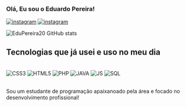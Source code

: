 ### Olá, Eu sou o Eduardo Pereira!



[![instagram](https://img.shields.io/badge/Instagram-E4405F?style=for-the-badge&logo=instagram&logoColor=white)](https://www.instagram.com/eduardo.pereiradv?igsh=anFyMnJ0OWdoMGg3)
[![instagram](https://img.shields.io/badge/WhatsApp-25D366?style=for-the-badge&logo=whatsapp&logoColor=white)](https://wa.me/5561981009639?text=Oi%2C%20tudo%20bem%3F)

![EduPereira20 GitHub stats](https://github-readme-stats.vercel.app/api?username=EduPereira20&show_icons=true&theme=dracula)

## Tecnologias que já usei e uso no meu dia

<div style"display: inline_block"><br/>
<img align="center" alt="CSS3" src="https://img.shields.io/badge/CSS3-1572B6?style=for-the-badge&logo=css3&logoColor=white"/>
<img align="center" alt="HTML5" src="https://img.shields.io/badge/HTML5-E34F26?style=for-the-badge&logo=html5&logoColor=white"/>
<img align="center" alt="PHP" src="https://img.shields.io/badge/PHP-777BB4?style=for-the-badge&logo=php&logoColor=white"/>
<img align="center" alt="JAVA" src="https://img.shields.io/badge/Java-ED8B00?style=for-the-badge&logo=openjdk&logoColor=white"/>
<img align="center" alt="JS" src="https://img.shields.io/badge/JavaScript-323330?style=for-the-badge&logo=javascript&logoColor=F7DF1E"/>
<img align="center" alt="SQL" src="https://img.shields.io/badge/MySQL-005C84?style=for-the-badge&logo=mysql&logoColor=white"/>
</div> <br/>

Sou um estudante de programação apaixanoado pela área e focado no desenvolvimento profissional!




